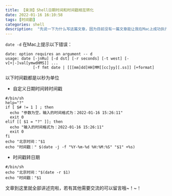 ```yaml
---
title: 【亲测】Shell日期时间和时间戳相互转化
date: 2022-01-16 16:10:58
tags: [时间戳]
categories: shell
description:  "先说一下为什么写这篇文章，因为目前没有一篇文章能让我在Mac上成功执行的脚本。"
---
```


`date -d` 在Mac上提示以下错误：
```log
date: option requires an argument -- d
usage: date [-jnRu] [-d dst] [-r seconds] [-t west] [-v[+|-]val[ymwdHMS]] ...
            [-f fmt date | [[[mm]dd]HH]MM[[cc]yy][.ss]] [+format]
```

以下时间戳都是以秒为单位

- 自定义日期时间转时间戳
```shell
#/bin/sh
help="?"
if [ $# != 1 ] ; then
  echo "参数为空，输入的时间格式为：2022-01-16 15:26:11"
  exit 0
elif [[ $1 = "?" ]]; then
  echo "输入的时间格式为：2022-01-16 15:26:11"
  exit 0
fi
echo "北京时间："$1
echo "时间戳：" $(date -j -f "%Y-%m-%d %H:%M:%S" "$1" +%s)
```

- 时间戳转日期
```shell
#/bin/sh
echo "北京时间："$(date -r $1)
echo "时间戳："$1
```


文章到这里就全部讲述完啦，若有其他需要交流的可以留言哦~！~！